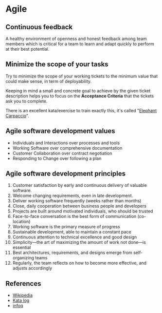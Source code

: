 # Agile

## Continuous feedback

A healthy environment of openness and honest feedback among team members which is critical for a team 
to learn and adapt quickly to perform at their best potential.

## Minimize the scope of your tasks

Try to minimize the scope of your working tickets to the minimum value that could make sense, 
in term of deployability.

Keeping in mind a small and concrete goal to achieve by the given ticket description helps you to focus 
on the **Acceptance Criteria** that the tickets ask you to complete. 

There is an excellent kata/exercise to train exactly this, it's called 
"[Elephant Carpaccio](https://docs.google.com/document/d/1TCuuu-8Mm14oxsOnlk8DqfZAA1cvtYu9WGv67Yj_sSk/pub)".

## Agile software development values

* Individuals and Interactions over processes and tools
* Working Software over comprehensive documentation
* Customer Collaboration over contract negotiation
* Responding to Change over following a plan

## Agile software development principles

1. Customer satisfaction by early and continuous delivery of valuable software.
2. Welcome changing requirements, even in late development.
3. Deliver working software frequently (weeks rather than months)
4. Close, daily cooperation between business people and developers
5. Projects are built around motivated individuals, who should be trusted
6. Face-to-face conversation is the best form of communication (co-location)
7. Working software is the primary measure of progress
8. Sustainable development, able to maintain a constant pace
9. Continuous attention to technical excellence and good design
10. Simplicity—the art of maximizing the amount of work not done—is essential
11. Best architectures, requirements, and designs emerge from self-organizing teams
12. Regularly, the team reflects on how to become more effective, and adjusts accordingly

## References

* [Wikipedia](https://en.wikipedia.org/wiki/Agile_software_development)
* [Kata log](https://kata-log.rocks/)
* [infoq](https://www.infoq.com/articles/continuous-feedback-teams/)
